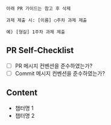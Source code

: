 
```
아래 PR 가이드는 참고 후 삭제

과제 제출 시: [이름] ○주차 과제 제출

예) [형길] 1주차 과제 제출
```
## PR Self-Checklist

- [ ] PR 메시지 컨벤션을 준수하였는가?
- [ ] Commit 메시지 컨벤션을 준수하였는가?

## Content

- 챕터명 1
- 챕터명 2
